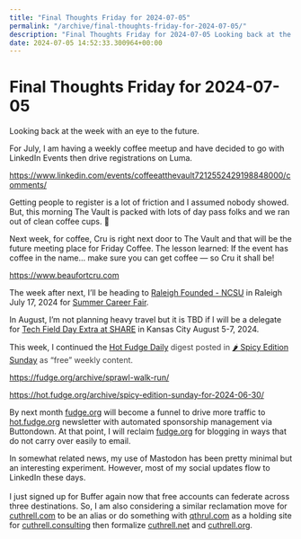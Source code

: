 ```yaml
---
title: "Final Thoughts Friday for 2024-07-05"
permalink: "/archive/final-thoughts-friday-for-2024-07-05/"
description: "Final Thoughts Friday for 2024-07-05 Looking back at the week with an eye to the future. For July, I am having a weekly coffee meetup and have decided to go..."
date: 2024-07-05 14:52:33.300964+00:00
---
```


<!-- buttondown-editor-mode: plaintext --><h1>Final Thoughts Friday for 2024-07-05</h1><p>Looking back at the week with an eye to the future.</p><p>For July, I am having a weekly coffee meetup and have decided to go with LinkedIn Events then drive registrations on Luma.</p><p><a target="_blank" rel="noopener noreferrer nofollow" href="https://www.linkedin.com/events/coffeeatthevault7212552429198848000/comments/">https://www.linkedin.com/events/coffeeatthevault7212552429198848000/comments/</a></p><p>Getting people to register is a lot of friction and I assumed nobody showed. But, this morning The Vault is packed with lots of day pass folks and we ran out of clean coffee cups. 🤣</p><p>Next week, for coffee, Cru is right next door to The Vault and that will be the future meeting place for Friday Coffee. The lesson learned: If the event has coffee in the name… make sure you can get coffee — so Cru it shall be!</p><p><a target="_blank" rel="noopener noreferrer nofollow" href="https://www.beaufortcru.com">https://www.beaufortcru.com</a></p><p>The week after next, I’ll be heading to <a target="_blank" rel="noopener" href="https://www.raleighfounded.com/locations/raleigh-founded-centennial">Raleigh Founded - NCSU</a> in Raleigh July 17, 2024 for <a target="_blank" rel="noopener" href="https://www.eventbrite.com/e/summer-career-fair-tickets-884125311607">Summer Career Fair</a>.</p><p>In August, I’m not planning heavy travel but it is TBD if I will be a delegate for <a target="_blank" rel="noopener noreferrer nofollow" href="https://techfieldday.com/event/sharekc2024/">Tech Field Day Extra at SHARE</a> in Kansas City August 5-7, 2024.</p><p>This week, I continued the <a target="_blank" rel="noopener" href="https://hot.fudge.org/">Hot Fudge Daily</a><span style="color: rgb(64, 64, 64)"> digest posted in </span><a target="_blank" rel="noopener" href="https://hot.fudge.org/archive/spicy-edition-sunday-for-2024-06-30">🌶️ Spicy Edition Sunday</a><span style="color: rgb(64, 64, 64)"> as “free” weekly content.</span></p><p><a target="_blank" rel="noopener noreferrer nofollow" href="https://fudge.org/archive/sprawl-walk-run/">https://fudge.org/archive/sprawl-walk-run/</a></p><p><a target="_blank" rel="noopener noreferrer nofollow" href="https://hot.fudge.org/archive/spicy-edition-sunday-for-2024-06-30/">https://hot.fudge.org/archive/spicy-edition-sunday-for-2024-06-30/</a></p><p>By next month <a target="_blank" rel="noopener noreferrer nofollow" href="http://fudge.org">fudge.org</a> will become a funnel to drive more traffic to <a target="_blank" rel="noopener noreferrer nofollow" href="http://hot.fudge.org">hot.fudge.org</a> newsletter with automated sponsorship management via Buttondown. At that point, I will reclaim <a target="_blank" rel="noopener noreferrer nofollow" href="http://fudge.org">fudge.org</a> for blogging in ways that do not carry over easily to email.</p><p>In somewhat related news, my use of Mastodon has been pretty minimal but an interesting experiment. However, most of my social updates flow to LinkedIn these days. <br><br>I just signed up for Buffer again now that free accounts can federate across three destinations. So, I am also considering a similar reclamation move for <a target="_blank" rel="noopener noreferrer nofollow" href="http://cuthrell.com">cuthrell.com</a> to be an alias or do something with <a target="_blank" rel="noopener noreferrer nofollow" href="http://qthrul.com">qthrul.com</a> as a holding site for <a target="_blank" rel="noopener noreferrer nofollow" href="http://cuthrell.consulting">cuthrell.consulting</a> then formalize <a target="_blank" rel="noopener noreferrer nofollow" href="http://cuthrell.net">cuthrell.net</a> and <a target="_blank" rel="noopener noreferrer nofollow" href="http://cuthrell.org">cuthrell.org</a>.</p><ol class="footnotes"></ol>